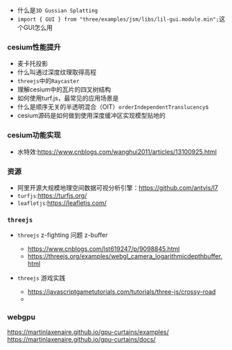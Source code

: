 
- 什么是`3D Gussian Splatting`
- `import { GUI } from "three/examples/jsm/libs/lil-gui.module.min";`这个GUI怎么用

### cesium性能提升
- 麦卡托投影
- 什么叫通过深度纹理取得高程
- `threejs`中的`Raycaster`
- 理解cesium中的瓦片的四叉树结构
- 如何使用turf.js，最常见的应用场景是
- 什么是顺序无关的半透明混合（OIT）`orderIndependentTranslucency`s
- cesium源码是如何做到使用深度缓冲区实现模型贴地的

### cesium功能实现
- 水特效:https://www.cnblogs.com/wanghui2011/articles/13100925.html

### 资源
- 阿里开源大规模地理空间数据可视分析引擎：https://github.com/antvis/l7
- `turfjs`:https://turfjs.org/
- `leafletjs`:https://leafletjs.com/

### `threejs`

- `threejs` z-fighting 问题 z-buffer 
	- https://www.cnblogs.com/lst619247/p/9098845.html
	- https://threejs.org/examples/webgl_camera_logarithmicdepthbuffer.html
	
- `threejs` 游戏实践 
	- https://javascriptgametutorials.com/tutorials/three-js/crossy-road
	-





### webgpu
https://martinlaxenaire.github.io/gpu-curtains/examples/
https://martinlaxenaire.github.io/gpu-curtains/docs/